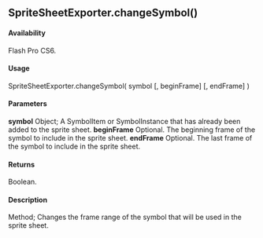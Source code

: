 ## SpriteSheetExporter.changeSymbol()

#### Availability

Flash Pro CS6.

#### Usage

SpriteSheetExporter.changeSymbol( symbol [, beginFrame] [, endFrame] )

#### Parameters

**symbol** Object; A SymbolItem or SymbolInstance that has already been added to the sprite sheet.
**beginFrame** Optional. The beginning frame of the symbol to include in the sprite sheet.
**endFrame** Optional. The last frame of the symbol to include in the sprite sheet.

#### Returns

Boolean.

#### Description

Method; Changes the frame range of the symbol that will be used in the sprite sheet.
